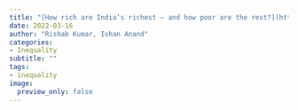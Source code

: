 ```yaml
---
title: "[How rich are India’s richest – and how poor are the rest?](https://www.hindustantimes.com/india-news/how-rich-are-india-s-richest-and-how-poor-are-the-rest-101647367668630.html)"
date: 2022-03-16
author: "Rishab Kumar, Ishan Anand"
categories: 
- Inequality
subtitle: ""
tags: 
- inequality
image:
  preview_only: false
---
```

